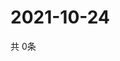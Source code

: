 # 2021-10-24
  共 0条

  <!-- BEGIN -->
  <!-- 最后更新时间Sun Oct 24 2021 04:04:55 GMT+0000 (Coordinated Universal Time) -->
  
  <!-- END -->
  
  